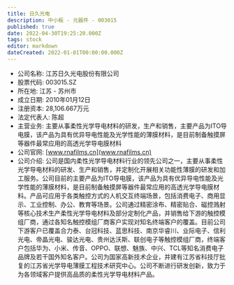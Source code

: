 ```yaml
---
title: 日久光电
description: 中小板 - 元器件 - 003015
published: true
date: 2022-04-30T19:25:20.000Z
tags: stock
editor: markdown
dateCreated: 2022-01-01T00:00:00.000Z
---
```


- 公司名称: 江苏日久光电股份有限公司
- 股票代码: 003015.SZ
- 所在地: 江苏 - 苏州市
- 成立日期: 2010年01月12日
- 注册资本: 28,106.667万元
- 法定代表人: 陈超
- 主营业务: 主要从事柔性光学导电材料的研发，生产和销售，主要产品为ITO导电膜，该产品为具有优异导电性能及光学性能的薄膜材料，是目前制备触摸屏等器件最常应用的高透光学导电膜材料
- 公司官网: [www.rnafilms.cn](www.rnafilms.cn)
- 公司介绍: 公司是国内柔性光学导电材料行业的领先公司之一，主要从事柔性光学导电材料的研发、生产和销售，并定制化开展相关功能性薄膜的研发和加工服务。公司目前的主要产品为ITO导电膜，该产品为具有优异导电性能及光学性能的薄膜材料，是目前制备触摸屏等器件最常应用的高透光学导电膜材料。产品可应用于各类触控方式的人机交互终端场景，包括消费电子、商用显示、工业控制、办公、教育等场景。公司通过精密涂布、精密贴合、磁控溅射等核心技术生产柔性光学导电材料及部分定制化产品，并销售给下游的触控模组厂商，通过各知名触控模组厂商客户实现对知名终端客户的覆盖。目前公司下游客户已覆盖合力泰、台冠科技、蓝思科技、南京华睿川、业际电子、信利光电、帝晶光电、骏达光电、贵州达沃斯、联创电子等触控模组厂商，终端客户包括华为、小米、传音、OPPO、联想、魅族、中兴、TCL等知名消费电子品牌及若干国外知名客户。公司为国家高新技术企业，并建有江苏省科技厅批复的江苏省光学导电薄膜工程技术研究中心。公司不断进行研发创新，致力于为各领域客户提供高品质的柔性光学导电材料产品。


